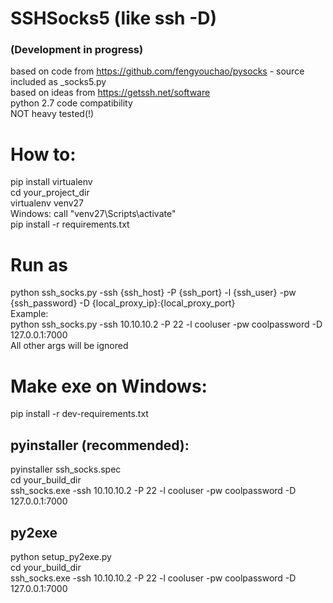 # SSHSocks5 (like ssh -D)    
### (Development in progress)
based on code from https://github.com/fengyouchao/pysocks - source included as _socks5.py       
based on ideas from https://getssh.net/software          
python 2.7 code compatibility       
NOT heavy tested(!)
# How to:
pip install virtualenv      
cd your_project_dir     
virtualenv venv27       
Windows: call "venv27\\Scripts\activate"        
pip install -r requirements.txt     
# Run as   
python ssh_socks.py -ssh {ssh_host} -P {ssh_port} -l {ssh_user} -pw {ssh_password} -D {local_proxy_ip}:{local_proxy_port}     
Example:        
python ssh_socks.py -ssh 10.10.10.2 -P 22 -l cooluser -pw coolpassword -D 127.0.0.1:7000     
All other args will be ignored      
# Make exe on Windows:      
pip install -r dev-requirements.txt     
## pyinstaller (recommended):
pyinstaller ssh_socks.spec        
cd your_build_dir       
ssh_socks.exe -ssh 10.10.10.2 -P 22 -l cooluser -pw coolpassword -D 127.0.0.1:7000  
## py2exe 
python setup_py2exe.py      
cd your_build_dir   
ssh_socks.exe -ssh 10.10.10.2 -P 22 -l cooluser -pw coolpassword -D 127.0.0.1:7000       

       
